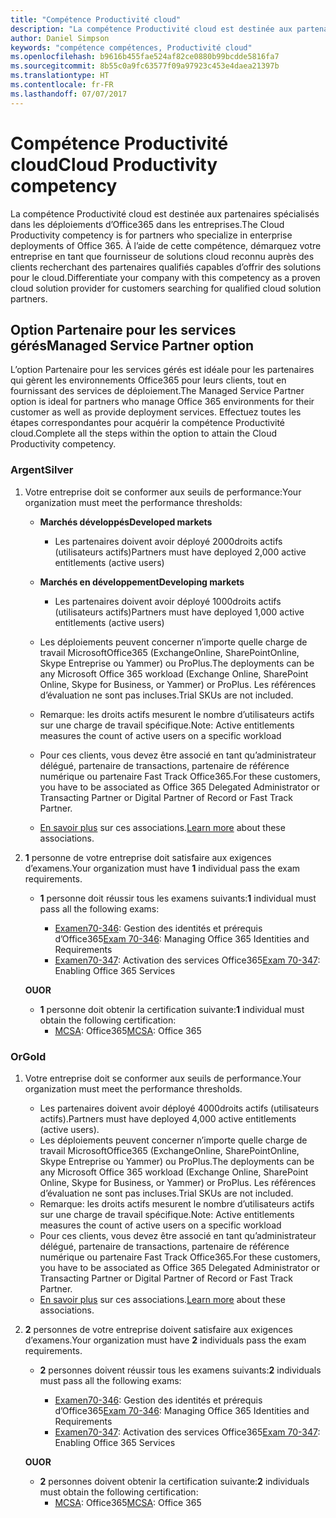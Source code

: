 ```yaml
---
title: "Compétence Productivité cloud"
description: "La compétence Productivité cloud est destinée aux partenaires spécialisés dans les déploiements d’Office365 dans les entreprises. À l’aide de cette compétence, démarquez votre entreprise en tant que fournisseur de solutions cloud reconnu auprès des clients recherchant des partenaires qualifiés capables d’offrir des solutions pour le cloud."
author: Daniel Simpson
keywords: "compétence compétences, Productivité cloud"
ms.openlocfilehash: b9616b455fae524af82ce0880b99bcdde5816fa7
ms.sourcegitcommit: 8b55c0a9fc63577f09a97923c453e4daea21397b
ms.translationtype: HT
ms.contentlocale: fr-FR
ms.lasthandoff: 07/07/2017
---
```

# <a name="cloud-productivity-competency"></a><span data-ttu-id="114b2-105">Compétence Productivité cloud</span><span class="sxs-lookup"><span data-stu-id="114b2-105">Cloud Productivity competency</span></span>

<span data-ttu-id="114b2-106">La compétence Productivité cloud est destinée aux partenaires spécialisés dans les déploiements d’Office365 dans les entreprises.</span><span class="sxs-lookup"><span data-stu-id="114b2-106">The Cloud Productivity competency is for partners who specialize in enterprise deployments of Office 365.</span></span> <span data-ttu-id="114b2-107">À l’aide de cette compétence, démarquez votre entreprise en tant que fournisseur de solutions cloud reconnu auprès des clients recherchant des partenaires qualifiés capables d’offrir des solutions pour le cloud.</span><span class="sxs-lookup"><span data-stu-id="114b2-107">Differentiate your company with this competency as a proven cloud solution provider for customers searching for qualified cloud solution partners.</span></span>

## <a name="managed-service-partner-option"></a><span data-ttu-id="114b2-108">Option Partenaire pour les services gérés</span><span class="sxs-lookup"><span data-stu-id="114b2-108">Managed Service Partner option</span></span>
<span data-ttu-id="114b2-109">L’option Partenaire pour les services gérés est idéale pour les partenaires qui gèrent les environnements Office365 pour leurs clients, tout en fournissant des services de déploiement.</span><span class="sxs-lookup"><span data-stu-id="114b2-109">The Managed Service Partner option is ideal for partners who manage Office 365 environments for their customer as well as provide deployment services.</span></span> <span data-ttu-id="114b2-110">Effectuez toutes les étapes correspondantes pour acquérir la compétence Productivité cloud.</span><span class="sxs-lookup"><span data-stu-id="114b2-110">Complete all the steps within the option to attain the Cloud Productivity competency.</span></span>
### <a name="silver"></a><span data-ttu-id="114b2-111">Argent</span><span class="sxs-lookup"><span data-stu-id="114b2-111">Silver</span></span>
1.  <span data-ttu-id="114b2-112">Votre entreprise doit se conformer aux seuils de performance:</span><span class="sxs-lookup"><span data-stu-id="114b2-112">Your organization must meet the performance thresholds:</span></span>
    - **<span data-ttu-id="114b2-113">Marchés développés</span><span class="sxs-lookup"><span data-stu-id="114b2-113">Developed markets</span></span>** 
        - <span data-ttu-id="114b2-114">Les partenaires doivent avoir déployé 2000droits actifs (utilisateurs actifs)</span><span class="sxs-lookup"><span data-stu-id="114b2-114">Partners must have deployed 2,000 active entitlements (active users)</span></span>
    - **<span data-ttu-id="114b2-115">Marchés en développement</span><span class="sxs-lookup"><span data-stu-id="114b2-115">Developing markets</span></span>**
        -  <span data-ttu-id="114b2-116">Les partenaires doivent avoir déployé 1000droits actifs (utilisateurs actifs)</span><span class="sxs-lookup"><span data-stu-id="114b2-116">Partners must have deployed 1,000 active entitlements (active users)</span></span>
    
    - <span data-ttu-id="114b2-117">Les déploiements peuvent concerner n’importe quelle charge de travail MicrosoftOffice365 (ExchangeOnline, SharePointOnline, Skype Entreprise ou Yammer) ou ProPlus.</span><span class="sxs-lookup"><span data-stu-id="114b2-117">The deployments can be any Microsoft Office 365 workload (Exchange Online, SharePoint Online, Skype for Business, or Yammer) or ProPlus.</span></span> <span data-ttu-id="114b2-118">Les références d’évaluation ne sont pas incluses.</span><span class="sxs-lookup"><span data-stu-id="114b2-118">Trial SKUs are not included.</span></span>     
    - <span data-ttu-id="114b2-119">Remarque: les droits actifs mesurent le nombre d’utilisateurs actifs sur une charge de travail spécifique.</span><span class="sxs-lookup"><span data-stu-id="114b2-119">Note: Active entitlements measures the count of active users on a specific workload</span></span> 
    - <span data-ttu-id="114b2-120">Pour ces clients, vous devez être associé en tant qu’administrateur délégué, partenaire de transactions, partenaire de référence numérique ou partenaire Fast Track Office365.</span><span class="sxs-lookup"><span data-stu-id="114b2-120">For these customers, you have to be associated as Office 365 Delegated Administrator or Transacting Partner or Digital Partner of Record or Fast Track Partner.</span></span>
    - <span data-ttu-id="114b2-121">[En savoir plus](https://partner.microsoft.com/en-us/membership/digital-partner-of-record) sur ces associations.</span><span class="sxs-lookup"><span data-stu-id="114b2-121">[Learn more](https://partner.microsoft.com/en-us/membership/digital-partner-of-record) about these associations.</span></span>

2. <span data-ttu-id="114b2-122">**1** personne de votre entreprise doit satisfaire aux exigences d’examens.</span><span class="sxs-lookup"><span data-stu-id="114b2-122">Your organization must have **1** individual pass the exam requirements.</span></span>

    - <span data-ttu-id="114b2-123">**1** personne doit réussir tous les examens suivants:</span><span class="sxs-lookup"><span data-stu-id="114b2-123">**1** individual must pass all the following exams:</span></span>

        - <span data-ttu-id="114b2-124">[Examen70-346](https://www.microsoft.com/en-us/learning/exam-70-346.aspx): Gestion des identités et prérequis d’Office365</span><span class="sxs-lookup"><span data-stu-id="114b2-124">[Exam 70-346](https://www.microsoft.com/en-us/learning/exam-70-346.aspx): Managing Office 365 Identities and Requirements</span></span>  
        - <span data-ttu-id="114b2-125">[Examen70-347](https://www.microsoft.com/en-us/learning/exam-70-347.aspx): Activation des services Office365</span><span class="sxs-lookup"><span data-stu-id="114b2-125">[Exam 70-347](https://www.microsoft.com/en-us/learning/exam-70-347.aspx): Enabling Office 365 Services</span></span>
    
    **<span data-ttu-id="114b2-126">OU</span><span class="sxs-lookup"><span data-stu-id="114b2-126">OR</span></span>**

    - <span data-ttu-id="114b2-127">**1** personne doit obtenir la certification suivante:</span><span class="sxs-lookup"><span data-stu-id="114b2-127">**1** individual must obtain the following certification:</span></span>  
        - <span data-ttu-id="114b2-128">[MCSA](https://www.microsoft.com/en-us/learning/mcsa-office365-certification.aspx): Office365</span><span class="sxs-lookup"><span data-stu-id="114b2-128">[MCSA](https://www.microsoft.com/en-us/learning/mcsa-office365-certification.aspx): Office 365</span></span>

### <a name="gold"></a><span data-ttu-id="114b2-129">Or</span><span class="sxs-lookup"><span data-stu-id="114b2-129">Gold</span></span>

1.  <span data-ttu-id="114b2-130">Votre entreprise doit se conformer aux seuils de performance.</span><span class="sxs-lookup"><span data-stu-id="114b2-130">Your organization must meet the performance thresholds.</span></span> 

    - <span data-ttu-id="114b2-131">Les partenaires doivent avoir déployé 4000droits actifs (utilisateurs actifs).</span><span class="sxs-lookup"><span data-stu-id="114b2-131">Partners must have deployed 4,000 active entitlements (active users).</span></span>
    - <span data-ttu-id="114b2-132">Les déploiements peuvent concerner n’importe quelle charge de travail MicrosoftOffice365 (ExchangeOnline, SharePointOnline, Skype Entreprise ou Yammer) ou ProPlus.</span><span class="sxs-lookup"><span data-stu-id="114b2-132">The deployments can be any Microsoft Office 365 workload (Exchange Online, SharePoint Online, Skype for Business, or Yammer) or ProPlus.</span></span> <span data-ttu-id="114b2-133">Les références d’évaluation ne sont pas incluses.</span><span class="sxs-lookup"><span data-stu-id="114b2-133">Trial SKUs are not included.</span></span>
    - <span data-ttu-id="114b2-134">Remarque: les droits actifs mesurent le nombre d’utilisateurs actifs sur une charge de travail spécifique.</span><span class="sxs-lookup"><span data-stu-id="114b2-134">Note: Active entitlements measures the count of active users on a specific workload</span></span>
    - <span data-ttu-id="114b2-135">Pour ces clients, vous devez être associé en tant qu’administrateur délégué, partenaire de transactions, partenaire de référence numérique ou partenaire Fast Track Office365.</span><span class="sxs-lookup"><span data-stu-id="114b2-135">For these customers, you have to be associated as Office 365 Delegated Administrator or Transacting Partner or Digital Partner of Record or Fast Track Partner.</span></span>
    - <span data-ttu-id="114b2-136">[En savoir plus](https://partner.microsoft.com/en-us/membership/digital-partner-of-record) sur ces associations.</span><span class="sxs-lookup"><span data-stu-id="114b2-136">[Learn more](https://partner.microsoft.com/en-us/membership/digital-partner-of-record) about these associations.</span></span>

2.  <span data-ttu-id="114b2-137">**2** personnes de votre entreprise doivent satisfaire aux exigences d’examens.</span><span class="sxs-lookup"><span data-stu-id="114b2-137">Your organization must have **2** individuals pass the exam requirements.</span></span>

    - <span data-ttu-id="114b2-138">**2** personnes doivent réussir tous les examens suivants:</span><span class="sxs-lookup"><span data-stu-id="114b2-138">**2** individuals must pass all the following exams:</span></span>

        - <span data-ttu-id="114b2-139">[Examen70-346](https://www.microsoft.com/en-us/learning/exam-70-346.aspx): Gestion des identités et prérequis d’Office365</span><span class="sxs-lookup"><span data-stu-id="114b2-139">[Exam 70-346](https://www.microsoft.com/en-us/learning/exam-70-346.aspx): Managing Office 365 Identities and Requirements</span></span>  
        - <span data-ttu-id="114b2-140">[Examen70-347](https://www.microsoft.com/en-us/learning/exam-70-347.aspx): Activation des services Office365</span><span class="sxs-lookup"><span data-stu-id="114b2-140">[Exam 70-347](https://www.microsoft.com/en-us/learning/exam-70-347.aspx): Enabling Office 365 Services</span></span>
        
    **<span data-ttu-id="114b2-141">OU</span><span class="sxs-lookup"><span data-stu-id="114b2-141">OR</span></span>**
    
    - <span data-ttu-id="114b2-142">**2** personnes doivent obtenir la certification suivante:</span><span class="sxs-lookup"><span data-stu-id="114b2-142">**2** individuals must obtain the following certification:</span></span>
        - <span data-ttu-id="114b2-143">[MCSA](https://www.microsoft.com/en-us/learning/mcsa-office365-certification.aspx): Office365</span><span class="sxs-lookup"><span data-stu-id="114b2-143">[MCSA](https://www.microsoft.com/en-us/learning/mcsa-office365-certification.aspx): Office 365</span></span>





